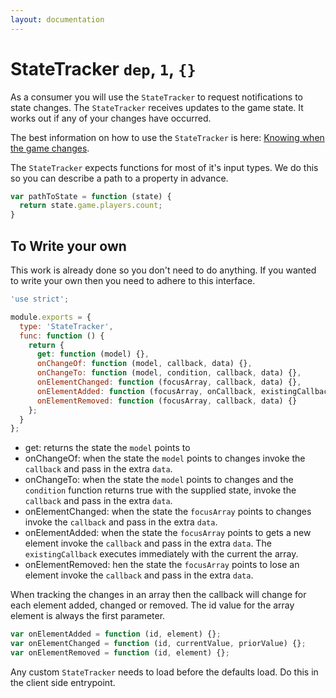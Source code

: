 ```yaml
---
layout: documentation
---
```


# StateTracker  `dep`, `1`, `{}`

As a consumer you will use the `StateTracker` to request notifications to state changes. The `StateTracker` receives updates to the game state. It works out if any of your changes have occurred.

The best information on how to use the `StateTracker` is here: [Knowing when the game changes](/website/docs/guides/tracking-state-changes).

The `StateTracker` expects functions for most of it's input types. We do this so you can describe a path to a property in advance.

~~~javascript
var pathToState = function (state) {
  return state.game.players.count;
}
~~~

## To Write your own
This work is already done so you don't need to do anything. If you wanted to write your own then you need to adhere to this interface.

~~~javascript
'use strict';

module.exports = {
  type: 'StateTracker',
  func: function () {
    return {
      get: function (model) {},
      onChangeOf: function (model, callback, data) {},
      onChangeTo: function (model, condition, callback, data) {},
      onElementChanged: function (focusArray, callback, data) {},
      onElementAdded: function (focusArray, onCallback, existingCallback, data) {},
      onElementRemoved: function (focusArray, callback, data) {}
    };
  }
};
~~~

- get: returns the state the `model` points to
- onChangeOf: when the state the `model` points to changes invoke the `callback` and pass in the extra `data`.
- onChangeTo: when the state the `model` points to changes and the `condition` function returns true with the supplied state, invoke the `callback` and pass in the extra `data`.
- onElementChanged: when the state the `focusArray` points to changes invoke the `callback` and pass in the extra `data`.
- onElementAdded: when the state the `focusArray` points to gets a new element invoke the `callback` and pass in the extra `data`. The `existingCallback` executes immediately with the current the array.
- onElementRemoved: hen the state the `focusArray` points to lose an element invoke the `callback` and pass in the extra `data`.

When tracking the changes in an array then the callback will change for each element added, changed or removed. The id value for the array element is always the first parameter.

~~~javascript
var onElementAdded = function (id, element) {};
var onElementChanged = function (id, currentValue, priorValue) {};
var onElementRemoved = function (id, element) {};
~~~

Any custom `StateTracker` needs to load before the defaults load. Do this in the client side entrypoint.